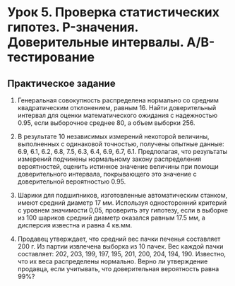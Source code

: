 # Урок 5. Проверка статистических гипотез. P-значения. Доверительные интервалы. A/B-тестирование

## Практическое задание

1. Генеральная совокупность распределена нормально
со средним квадратическим отклонением, равным 16.
Найти доверительный интервал
для оценки математического ожидания
с надежностью 0.95,
если выборочное среднее 80, а объем выборки 256.

2. В результате 10 независимых измерений некоторой величины,
выполненных с одинаковой точностью, получены опытные данные:
6.9, 6.1, 6.2, 6.8, 7.5, 6.3, 6.4, 6.9, 6.7, 6.1.
Предполагая, что результаты измерений подчинены
нормальному закону распределения вероятностей,
оценить истинное значение величины
при помощи доверительного интервала,
покрывающего это значение с доверительной вероятностью 0.95.

3. Шарики для подшипников,
изготовленные автоматическим станком,
имеют средний диаметр 17 мм.
Используя односторонний критерий
с уровнем значимости 0,05,
проверить эту гипотезу,
если в выборке из 100 шариков
средний диаметр оказался равным 17.5 мм,
а дисперсия известна и равна 4 кв.мм.

4. Продавец утверждает,
что средний вес пачки печенья составляет 200 г.
Из партии извлечена выборка из 10 пачек.
Вес каждой пачки составляет:
202, 203, 199, 197, 195, 201, 200, 204, 194, 190.
Известно, что их веса распределены нормально.
Верно ли утверждение продавца, если учитывать,
что доверительная вероятность равна 99%?
